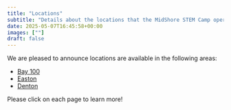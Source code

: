 ```yaml
---
title: "Locations"
subtitle: "Details about the locations that the MidShore STEM Camp operates"
date: 2025-05-07T16:45:58+00:00
images: [""]
draft: false
---
```


We are pleased to announce locations are available in the following areas:
- [Bay 100](https://midshorestem.org/bay-100-location/)
- [Easton](https://midshorestem.org/easton-location/)
- [Denton](https://midshorestem.org/denton-location/)

Please click on each page to learn more!
